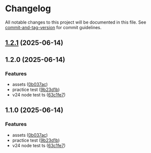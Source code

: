 # Changelog

All notable changes to this project will be documented in this file. See [commit-and-tag-version](https://github.com/absolute-version/commit-and-tag-version) for commit guidelines.

## [1.2.1](https://github.com/AlbertoBasalo/test-lab/compare/v1.2.0...v1.2.1) (2025-06-14)

## 1.2.0 (2025-06-14)


### Features

* assets ([0b037ac](https://github.com/AlbertoBasalo/test-lab/commit/0b037ac14fa3804ecd1fe355ad240276475c6a27))
* practice test ([9b23d1b](https://github.com/AlbertoBasalo/test-lab/commit/9b23d1bd44530f8e8579a26f7921ec2552117eba))
* v24 node test ts ([63c1fe7](https://github.com/AlbertoBasalo/test-lab/commit/63c1fe752d713b2b3fa27ac75c3c3c2c2fdd7eec))

## 1.1.0 (2025-06-14)


### Features

* assets ([0b037ac](https://github.com/AlbertoBasalo/test-lab/commit/0b037ac14fa3804ecd1fe355ad240276475c6a27))
* practice test ([9b23d1b](https://github.com/AlbertoBasalo/test-lab/commit/9b23d1bd44530f8e8579a26f7921ec2552117eba))
* v24 node test ts ([63c1fe7](https://github.com/AlbertoBasalo/test-lab/commit/63c1fe752d713b2b3fa27ac75c3c3c2c2fdd7eec))
